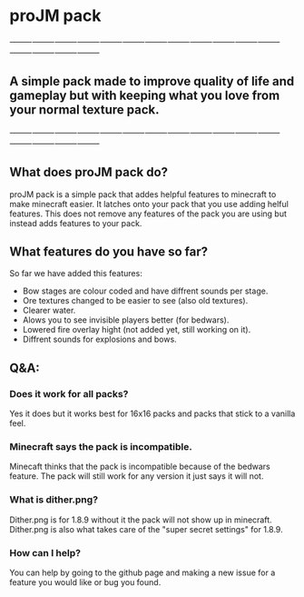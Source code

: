 # proJM pack
⸻⸻⸻⸻⸻⸻⸻⸻⸻⸻⸻⸻⸻⸻⸻⸻
## A simple pack made to improve quality of life and gameplay but with keeping what you love from your normal texture pack.
⸻⸻⸻⸻⸻⸻⸻⸻⸻⸻⸻⸻⸻⸻⸻⸻
## What does proJM pack do?
proJM pack is a simple pack that addes helpful features to minecraft to make minecraft easier. It latches onto your pack that you use adding helful features. This does not remove any features of the pack you are using but instead adds features to your pack.

## What features do you have so far?
So far we have added this features:
- Bow stages are colour coded and have diffrent sounds per stage.
- Ore textures changed to be easier to see (also old textures).
- Clearer water.
- Alows you to see invisible players better (for bedwars).
- Lowered fire overlay hight (not added yet, still working on it).
- Diffrent sounds for explosions and bows.

## Q&A:
### Does it work for all packs?
Yes it does but it works best for 16x16 packs and packs that stick to a vanilla feel.
### Minecraft says the pack is incompatible.
Minecaft thinks that the pack is incompatible because of the bedwars feature. The pack will still work for any version it just says it will not.
### What is dither.png?
Dither.png is for 1.8.9 without it the pack will not show up in minecraft. Dither.png is also what takes care of the "super secret settings" for 1.8.9.
### How can I help?
You can help by going to the github page and making a new issue for a feature you would like or bug you found.
